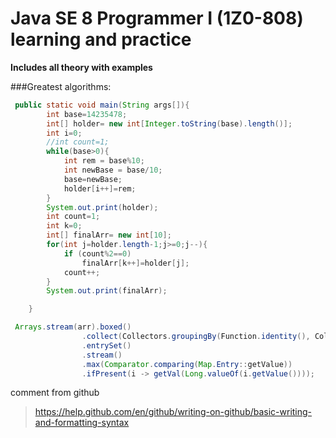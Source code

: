 # Java SE 8 Programmer I (1Z0-808) learning and practice
 
**Includes all theory with examples** 


###Greatest algorithms:
```java
 public static void main(String args[]){
        int base=14235478;
        int[] holder= new int[Integer.toString(base).length()];
        int i=0;
        //int count=1;
        while(base>0){
            int rem = base%10;
            int newBase = base/10;
            base=newBase;
            holder[i++]=rem;
        }
        System.out.print(holder);
        int count=1;
        int k=0;
        int[] finalArr= new int[10];
        for(int j=holder.length-1;j>=0;j--){
            if (count%2==0)
                finalArr[k++]=holder[j];
            count++;
        }
        System.out.print(finalArr);

    }
```

```java
 Arrays.stream(arr).boxed()
                .collect(Collectors.groupingBy(Function.identity(), Collectors.counting()))
                .entrySet()
                .stream()
                .max(Comparator.comparing(Map.Entry::getValue))
                .ifPresent(i -> getVal(Long.valueOf(i.getValue())));
```
comment from github















> https://help.github.com/en/github/writing-on-github/basic-writing-and-formatting-syntax